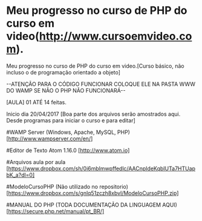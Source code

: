 # Meu progresso no curso de PHP do curso em video(http://www.cursoemvideo.com).
Meu progresso no curso de PHP do curso em video.[Curso básico, não incluso o de programação orientado a objeto]

--ATENÇÃO PARA O CÓDIGO FUNCIONAR COLOQUE ELE NA PASTA WWW DO WAMP SE NÃO O PHP NÃO FUNCIONARÁ--

[AULA] 01 ATÉ 14 feitas.

Inicio dia 20/04/2017 [Boa parte dos arquivos serão amostrados aqui. Desde programas para iniciar o curso e para editar]

#WAMP Server (Windows, Apache, MySQL, PHP) [http://www.wampserver.com/en/]

#Editor de Texto
Atom 1.16.0 [http://www.atom.io]

#Arquivos aula por aula
[https://www.dropbox.com/sh/0i6mblmwpffedlc/AACnpIdeKqbIUTa7HTUapbK_a?dl=0]

#ModeloCursoPHP (Não utilizado no repositorio) [https://www.dropbox.com/s/gnlq51zczh8xbvl/ModeloCursoPHP.zip]

#MANUAL DO PHP (TODA DOCUMENTAÇÃO DA LINGUAGEM AQUI)
[https://secure.php.net/manual/pt_BR/]
